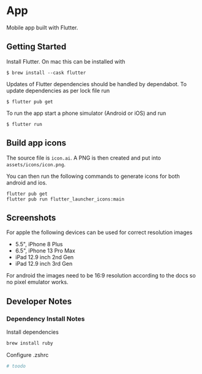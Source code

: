 # App

Mobile app built with Flutter.

## Getting Started

Install Flutter. On mac this can be installed with

```
$ brew install --cask flutter
```

Updates of Flutter dependencies should be handled by dependabot. To update dependencies as per lock file
run

```
$ flutter pub get
```

To run the app start a phone simulator (Android or iOS) and run

```
$ flutter run
```

## Build app icons

The source file is `icon.ai`. A PNG is then created and put into `assets/icons/icon.png`.

You can then run the following commands to generate icons for both android and ios.

```
flutter pub get
flutter pub run flutter_launcher_icons:main
```

## Screenshots

For apple the following devices can be used for correct resolution images

- 5.5", iPhone 8 Plus
- 6.5", iPhone 13 Pro Max
- iPad 12.9 inch 2nd Gen
- iPad 12.9 inch 3rd Gen

For android the images need to be 16:9 resolution according to the docs so no pixel emulator works.

## Developer Notes

### Dependency Install Notes

Install dependencies

```bash
brew install ruby

```

Configure .zshrc

```bash
# toodo
```
